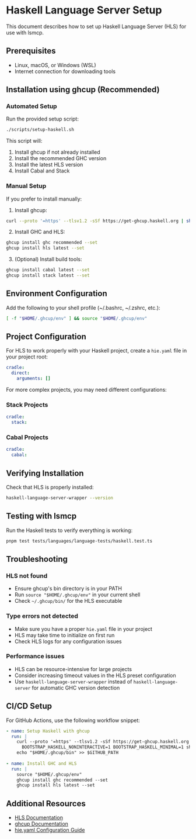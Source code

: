 # Haskell Language Server Setup

This document describes how to set up Haskell Language Server (HLS) for use with lsmcp.

## Prerequisites

- Linux, macOS, or Windows (WSL)
- Internet connection for downloading tools

## Installation using ghcup (Recommended)

### Automated Setup

Run the provided setup script:

```bash
./scripts/setup-haskell.sh
```

This script will:
1. Install ghcup if not already installed
2. Install the recommended GHC version
3. Install the latest HLS version
4. Install Cabal and Stack

### Manual Setup

If you prefer to install manually:

1. Install ghcup:
```bash
curl --proto '=https' --tlsv1.2 -sSf https://get-ghcup.haskell.org | sh
```

2. Install GHC and HLS:
```bash
ghcup install ghc recommended --set
ghcup install hls latest --set
```

3. (Optional) Install build tools:
```bash
ghcup install cabal latest --set
ghcup install stack latest --set
```

## Environment Configuration

Add the following to your shell profile (~/.bashrc, ~/.zshrc, etc.):

```bash
[ -f "$HOME/.ghcup/env" ] && source "$HOME/.ghcup/env"
```

## Project Configuration

For HLS to work properly with your Haskell project, create a `hie.yaml` file in your project root:

```yaml
cradle:
  direct:
    arguments: []
```

For more complex projects, you may need different configurations:

### Stack Projects
```yaml
cradle:
  stack:
```

### Cabal Projects
```yaml
cradle:
  cabal:
```

## Verifying Installation

Check that HLS is properly installed:

```bash
haskell-language-server-wrapper --version
```

## Testing with lsmcp

Run the Haskell tests to verify everything is working:

```bash
pnpm test tests/languages/language-tests/haskell.test.ts
```

## Troubleshooting

### HLS not found
- Ensure ghcup's bin directory is in your PATH
- Run `source "$HOME/.ghcup/env"` in your current shell
- Check `~/.ghcup/bin/` for the HLS executable

### Type errors not detected
- Make sure you have a proper `hie.yaml` file in your project
- HLS may take time to initialize on first run
- Check HLS logs for any configuration issues

### Performance issues
- HLS can be resource-intensive for large projects
- Consider increasing timeout values in the HLS preset configuration
- Use `haskell-language-server-wrapper` instead of `haskell-language-server` for automatic GHC version detection

## CI/CD Setup

For GitHub Actions, use the following workflow snippet:

```yaml
- name: Setup Haskell with ghcup
  run: |
    curl --proto '=https' --tlsv1.2 -sSf https://get-ghcup.haskell.org | \
      BOOTSTRAP_HASKELL_NONINTERACTIVE=1 BOOTSTRAP_HASKELL_MINIMAL=1 sh
    echo "$HOME/.ghcup/bin" >> $GITHUB_PATH
    
- name: Install GHC and HLS
  run: |
    source "$HOME/.ghcup/env"
    ghcup install ghc recommended --set
    ghcup install hls latest --set
```

## Additional Resources

- [HLS Documentation](https://haskell-language-server.readthedocs.io/)
- [ghcup Documentation](https://www.haskell.org/ghcup/)
- [hie.yaml Configuration Guide](https://github.com/haskell/hie-bios#configuration)